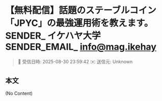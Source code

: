 # 【無料配信】話題のステーブルコイン「JPYC」の最強運用術を教えます。 SENDER_ イケハヤ大学 SENDER_EMAIL_ info@mag.ikehay

> 📅 受信日時: 2025-08-30 23:59:42
> ✉️ 送信元: Unknown

## 本文

(No Content)
